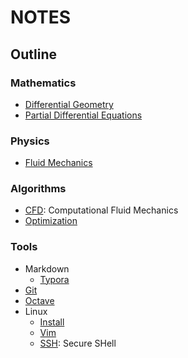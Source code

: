 # NOTES

## Outline

### Mathematics

- [Differential Geometry](./MATHEMATICS/DIFFERENTIAL_GEOMETRY.lyx)
- [Partial Differential Equations](./MATHEMATICS/PDE.lyx)

### Physics

- [Fluid Mechanics](./PHYSICS/FLUID_MECHANICS.lyx)

### Algorithms

- [CFD](./ALGORITHMS/CFD.lyx): Computational Fluid Mechanics
- [Optimization](./ALGORITHMS/OPTIMIZATION.lyx) 

### Tools

- Markdown
  - [Typora](./TOOLS/Markdown/Typora.md) 
- [Git](./TOOLS/Git.md) 
- [Octave](./TOOLS/Octave.md)
- Linux
  - [Install](./TOOLS/Linux/INSTALL.md) 
  - [Vim](./TOOLS/Vim.md)
  - [SSH](./TOOLS/Linux/SSH.md): Secure SHell

